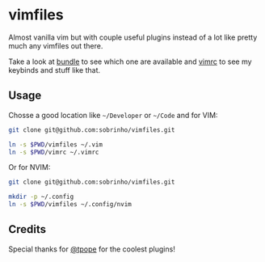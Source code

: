 # vimfiles

Almost vanilla vim but with couple useful plugins instead of a lot like pretty much any vimfiles out there.

Take a look at [bundle](https://github.com/sobrinho/vimfiles/bundle) to see which one are available and [vimrc](https://github.com/sobrinho/vimfiles/vimrc) to see my keybinds and stuff like that.

## Usage

Chosse a good location like `~/Developer` or `~/Code` and for VIM:

``` bash
git clone git@github.com:sobrinho/vimfiles.git

ln -s $PWD/vimfiles ~/.vim
ln -s $PWD/vimrc ~/.vimrc
```

Or for NVIM:

``` bash
git clone git@github.com:sobrinho/vimfiles.git

mkdir -p ~/.config
ln -s $PWD/vimfiles ~/.config/nvim
```

## Credits

Special thanks for [@tpope](https://github.com/tpope) for the coolest plugins!
